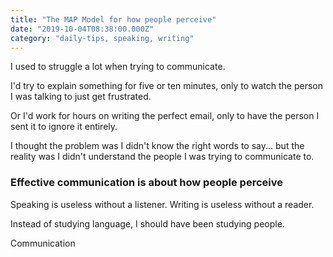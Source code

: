 ```yaml
---
title: "The MAP Model for how people perceive"
date: "2019-10-04T08:38:00.000Z"
category: "daily-tips, speaking, writing"
---
```

I used to struggle a lot when trying to communicate.

I'd try to explain something for five or ten minutes, only to watch the person I was talking to just get frustrated.

Or I'd work for hours on writing the perfect email, only to have the person I sent it to ignore it entirely.

I thought the problem was I didn't know the right words to say... but the reality was I didn't understand the people I was trying to communicate to.

### Effective communication is about how people perceive

Speaking is useless without a listener. Writing is useless without a reader.

Instead of studying language, I should have been studying people.

Communication
